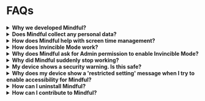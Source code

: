 # FAQs

<details>
  <summary><b>Why we developed Mindful?</b></summary>
  <p>Let's be honest: we were hooked on our phones, endlessly scrolling through social media and procrastinating like pros. Our productivity was in freefall, and we thought, 'Surely, there's an app out there to fix this mess.' <br/>We scoured the Play Store, hoping to find a magical app that would save us from our digital downfall. Instead, we found either overpriced solutions or apps that were as privacy-friendly as a leaky bucket.<br/>So, we decided to stop complaining and start coding. Mindful was born out of our frustration and our determination to create something that was not only free but actually respected our privacy. We figured if we couldn't find what we needed, we'd build it ourselves—and here it is, just for you.</p>
  <br/>
</details>

<details>
  <summary><b>Does Mindful collect any personal data?</b></summary>
  <p>No, Mindful being FOSS app does not collect, store, or transfer any personal data. It operates entirely offline, ensuring that your information remains secure and private.</p>
  <br/>
</details>

<details>
  <summary><b>How does Mindful help with screen time management?</b></summary>
  <p>Mindful allows you to set limits on app usage and track time spent on short-form content. It helps you stay focused by pausing apps and blocking distractions according to your preferences.</p>
  <br/>
</details>

<details>
  <summary><b>How does Invincible Mode work?</b></summary>
  <p>Invincible Mode prevents the uninstallation of Mindful and restricts any changes to app timers, short content timers, and bedtime settings. This feature helps you stay disciplined and maintain your digital habits effectively.</p>
  <br/>
</details>

<details>
  <summary><b>Why does Mindful ask for Admin permission to enable Invincible Mode?</b></summary>
  <p>Mindful requests admin permission to prevent the app from being uninstalled, force-stopped, or altered. This ensures that Invincible Mode remains active and your app settings—such as timers and bedtime schedules—are protected from being changed or disrupted.</p>
  <br/>
</details>

<details>
  <summary><b>Why did Mindful suddenly stop working?</b></summary>
  <p>Some device manufacturers, especially those using MIUI OS like Xiaomi and Poco, restrict background app activity to save battery or for other reasons. This can affect Mindful's performance.<br/>Troubleshooting: Go to the settings in Mindful and allow the permission to ignore battery optimizations. If you're unsure how to grant this permission, click on the help icon in the permission dialog for guidance.</p>
  <br/>

 <video src='assets/restricted_settings.mp4' width=180/>

</details>

<details>
  <summary><b>My device shows a security warning. Is this safe?</b></summary>
   <p>&emsp;&emsp;Yes, the Mindful app is completely secure and safe to use. The security warning you're seeing is likely due to the accessibility service Mindful needs to operate effectively. This service is crucial for Mindful to detect and manage short videos in supported apps. While accessibility services can sometimes trigger security warnings, please be assured that Mindful is built with your privacy and data protection in mind. If you have any concerns, don't hesitate to contact us for support.</p>
  <br/>
  <br/>
</details>

<details>
  <summary><b>Why does my device show a 'restricted setting' message when I try to enable accessibility for Mindful?</b></summary>
  <p>Starting with Android 13, accessibility services are restricted for apps installed from sources outside the Play Store for your security. If you're seeing a 'restricted setting' warning, it's likely because you downloaded Mindful from our GitHub repository.<br/> To disable this restriction, go to the app info page for Mindful, tap the three dots in the top right corner, and select 'Allow restricted settings.' Once this is done, you can enable accessibility.</p>
</details>

<details>
  <summary><b>How can I uninstall Mindful?</b></summary>
  <p>To uninstall Mindful while Invincible Mode is active, first disable the admin permission by going to your device's settings. Once admin access is removed, you can uninstall the app as usual. If you encounter any issues, please contact us for assistance.</p>
  <br/>
</details>

<details>
  <summary><b>How can I contribute to Mindful?</b></summary>
  <p>As an open-source project, Mindful welcomes contributions from the community. You can review and modify the source code, report issues, or suggest improvements via our GitHub repository.</p>
  <br/>
</details>
